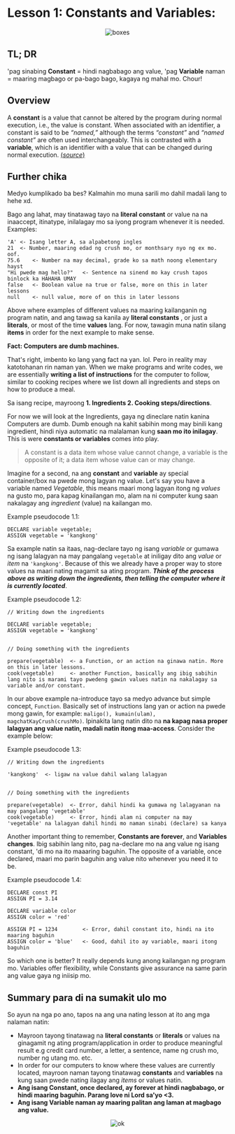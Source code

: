 Lesson 1: Constants and Variables:
===================================
<p align="center">
	<img src="https://media.giphy.com/media/3oEdvcXYvGxhkOZD3O/giphy.gif" alt="boxes">
</p>


## TL; DR
'pag sinabing **Constant** = hindi nagbabago ang value, 'pag **Variable** naman = maaring magbago or pa-bago bago, kagaya ng mahal mo. Chour!

## Overview
A **constant** is a value that cannot be altered by the program during normal execution, i.e., the value is constant. When associated with an identifier, a constant is said to be *“named,”* although the terms *“constant”* and *“named constant”* are often used interchangeably. This is contrasted with a **variable**, which is an identifier with a value that can be changed during normal execution. [(*source*)](https://press.rebus.community/programmingfundamentals/chapter/constants-and-variables/ "Constants & Variables")


## Further chika

Medyo kumplikado ba bes? Kalmahin mo muna sarili mo dahil madali lang to hehe xd.

Bago ang lahat, may tinatawag tayo na **literal constant** or value na na inaaccept, itinatype, inilalagay mo sa iyong program whenever it is needed. Examples:

	'A'	<- Isang letter A, sa alpabetong ingles
	21	<- Number, maaring edad ng crush mo, or monthsary nyo ng ex mo. oof.
	75.6	<- Number na may decimal, grade ko sa math noong elementary hayst
	"Hi pwede mag hello?"	<- Sentence na sinend mo kay crush tapos binlock ka HAHAHA UMAY
	false	<- Boolean value na true or false, more on this in later lessons
	null	<- null value, more of on this in later lessons

Above where examples of different values na maaring kailanganin ng program natin, and ang tawag sa kanila ay **literal constants** , or just a **literals**, or most of the time **values** lang. For now, tawagin muna natin silang **items** in order for the next example to make sense.

**Fact: Computers are dumb machines.**

That's right, imbento ko lang yang fact na yan. lol. Pero in reality may katotohanan rin naman yan. When we make programs and write codes, we are essentially **writing a list of instructions** for the computer to follow, similar to cooking recipes where we list down all ingredients and steps on how to produce a meal.

Sa isang recipe, mayroong **1. Ingredients 2. Cooking steps/directions**.

For now we will look at the Ingredients, gaya ng dineclare natin kanina Computers are dumb. Dumb enough na kahit sabihin mong may binili kang ingredient, hindi niya automatic na malalaman kung **saan mo ito inilagay**. This is were **constants or variables** comes into play.

> A constant is a data item whose value cannot change, a variable is the opposite of it; a data item whose value can or may change.

Imagine for a second, na ang **constant** and **variable** ay special container/box na pwede mong lagyan ng value. Let's say you have a variable named *Vegetable*, this means maari mong lagyan itong ng *values* na gusto mo, para kapag kinailangan mo, alam na ni computer kung saan nakalagay ang *ingredient* (value) na kailangan mo.

Example pseudocode 1.1:

	DECLARE variable vegetable;
	ASSIGN vegetable = 'kangkong'

Sa example natin sa itaas, nag-declare tayo ng isang *variable* or gumawa ng isang lalagyan na may pangalang `vegetable` at iniligay dito ang *value* or *item* na `'kangkong'`. Because of this we already have a proper way to store values na maari nating magamit sa ating program. ***Think of the process above as writing down the ingredients, then telling the computer where it is currently located***.

Example pseudocode 1.2:

	// Writing down the ingredients
	
	DECLARE variable vegetable;
	ASSIGN vegetable = 'kangkong'
	
	
	// Doing something with the ingredients
	
	prepare(vegetable)	<- a Function, or an action na ginawa natin. More on this in later lessons.
	cook(vegetable)		<- another Function, basically ang ibig sabihin lang nito is marami tayo pwedeng gawin values natin na nakalagay sa variable and/or constant.

In our above example na-introduce tayo sa medyo advance but simple concept, `Function`. Basically set of instructions lang yan or action na pwede mong gawin, for example: `maligo(), kumain(ulam), magchatKayCrush(crushMo)`. Ipinakita lang natin dito na **na kapag nasa proper lalagyan ang value natin, madali natin itong maa-access**. Consider the example below:

Example pseudocode 1.3:

	// Writing down the ingredients
	
	'kangkong'	<- ligaw na value dahil walang lalagyan
	
	
	// Doing something with the ingredients
	
	prepare(vegetable)	<- Error, dahil hindi ka gumawa ng lalagyanan na may pangalang 'vegetable'
	cook(vegetable)		<- Error, hindi alam ni computer na may 'vegetable' na lalagyan dahil hindi mo naman sinabi (declare) sa kanya

Another important thing to remember, **Constants are forever**, and **Variables changes**. Ibig sabihin lang nito, pag na-declare mo na ang value ng isang constant, 'di mo na ito maaaring baguhin. The opposite of a variable, once declared, maari mo parin  baguhin ang value nito whenever you need it to be.

Example pseudocode 1.4:

	DECLARE const PI
	ASSIGN PI = 3.14
	
	DECLARE variable color
	ASSIGN color = 'red'
	
	ASSIGN PI = 1234		<- Error, dahil constant ito, hindi na ito maaring baguhin
	ASSIGN color = 'blue'	<- Good, dahil ito ay variable, maari itong baguhin
	

So which one is better? It really depends kung anong kailangan ng program mo. Variables offer flexibility, while Constants give assurance na same parin ang value gaya ng iniisip mo.

## Summary para di na sumakit ulo mo
So ayun na nga po ano, tapos na ang una nating lesson at ito ang mga nalaman natin:

- Mayroon tayong tinatawag na **literal constants** or **literals** or values na ginagamit ng ating program/application in order to produce meaningful result e.g credit card number, a letter, a sentence, name ng crush mo, number ng utang mo. etc.
- In order for our computers to know where these values are currently located, mayroon naman tayong tinatawag **constants** and **variables** na kung saan pwede nating ilagay ang *items* or values natin.
- **Ang isang Constant, once declared, ay forever at hindi nagbabago, or hindi maaring baguhin. Parang love ni Lord sa'yo <3.**
- **Ang isang Variable naman ay maaring palitan ang laman at magbago ang value.**


<p align="center">
	<img src="https://media.giphy.com/media/l41lUjUgLLwWrz20w/giphy.gif" alt="ok">
</p>